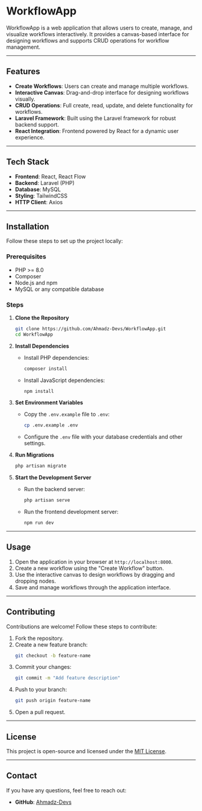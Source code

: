 # WorkflowApp

WorkflowApp is a web application that allows users to create, manage, and visualize workflows interactively. It provides a canvas-based interface for designing workflows and supports CRUD operations for workflow management.

---

## Features

- **Create Workflows**: Users can create and manage multiple workflows.
- **Interactive Canvas**: Drag-and-drop interface for designing workflows visually.
- **CRUD Operations**: Full create, read, update, and delete functionality for workflows.
- **Laravel Framework**: Built using the Laravel framework for robust backend support.
- **React Integration**: Frontend powered by React for a dynamic user experience.

---

## Tech Stack

- **Frontend**: React, React Flow
- **Backend**: Laravel (PHP)
- **Database**: MySQL
- **Styling**: TailwindCSS
- **HTTP Client**: Axios

---

## Installation

Follow these steps to set up the project locally:

### Prerequisites
- PHP >= 8.0
- Composer
- Node.js and npm
- MySQL or any compatible database

### Steps
1. **Clone the Repository**
   ```bash
   git clone https://github.com/Ahmadz-Devs/WorkflowApp.git
   cd WorkflowApp
   ```

2. **Install Dependencies**
   - Install PHP dependencies:
     ```bash
     composer install
     ```
   - Install JavaScript dependencies:
     ```bash
     npm install
     ```

3. **Set Environment Variables**
   - Copy the `.env.example` file to `.env`:
     ```bash
     cp .env.example .env
     ```
   - Configure the `.env` file with your database credentials and other settings.

4. **Run Migrations**
   ```bash
   php artisan migrate
   ```

5. **Start the Development Server**
   - Run the backend server:
     ```bash
     php artisan serve
     ```
   - Run the frontend development server:
     ```bash
     npm run dev
     ```

---

## Usage

1. Open the application in your browser at `http://localhost:8000`.
2. Create a new workflow using the "Create Workflow" button.
3. Use the interactive canvas to design workflows by dragging and dropping nodes.
4. Save and manage workflows through the application interface.

---



## Contributing

Contributions are welcome! Follow these steps to contribute:
1. Fork the repository.
2. Create a new feature branch:
   ```bash
   git checkout -b feature-name
   ```
3. Commit your changes:
   ```bash
   git commit -m "Add feature description"
   ```
4. Push to your branch:
   ```bash
   git push origin feature-name
   ```
5. Open a pull request.

---

## License

This project is open-source and licensed under the [MIT License](https://opensource.org/licenses/MIT).

---

## Contact

If you have any questions, feel free to reach out:
- **GitHub**: [Ahmadz-Devs](https://github.com/Ahmadz-Devs)

